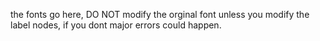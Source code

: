 the fonts go here, DO NOT modify the orginal font unless you modify the label nodes, if you dont major errors could happen.
